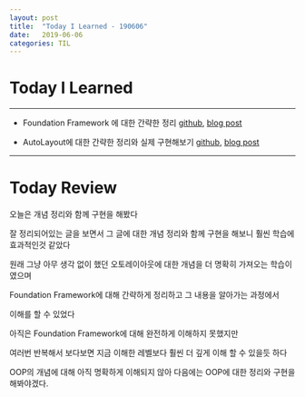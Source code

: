 ```yaml
---
layout: post
title:  "Today I Learned - 190606"
date:   2019-06-06
categories: TIL
---
```


# Today I Learned

---

- Foundation Framework 에 대한 간략한 정리 [github](https://github.com/VincentGeranium/VincentGeranium.github.io/blob/master/_posts/2019-06-06-FoundationFramework.markdown), [blog post](https://vincentgeranium.github.io/swift,/ios/2019/06/06/FoundationFramework.html)

- AutoLayout에 대한 간략한 정리와 실제 구현해보기 [github](https://github.com/VincentGeranium/VincentGeranium.github.io/blob/master/_posts/2019-06-06-AutoLayout.markdown), [blog post](https://vincentgeranium.github.io/swift,/ios/2019/06/06/AutoLayout.html)

---

# Today Review

오늘은 개념 정리와 함께 구현을 해봤다

잘 정리되어있는 글을 보면서 그 글에 대한 개념 정리와 함께 구현을 해보니 훨씬 학습에 효과적인것 같았다

원래 그냥 아무 생각 없이 했던 오토레이아웃에 대한 개념을 더 명확히 가져오는 학습이였으며

Foundation Framework에 대해 간략하게 정리하고 그 내용을 알아가는 과정에서

이해를 할 수 있었다

아직은 Foundation Framework에 대해 완전하게 이해하지 못했지만

여러번 반복해서 보다보면 지금 이해한 레벨보다 훨씬 더 깊게 이해 할 수 있을듯 하다

OOP의 개념에 대해 아직 명확하게 이해되지 않아 다음에는 OOP에 대한 정리와 구현을 해봐야겠다.
